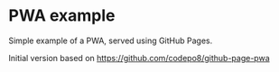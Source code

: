 # PWA example
Simple example of a PWA, served using GitHub Pages. 

Initial version based on https://github.com/codepo8/github-page-pwa